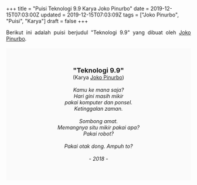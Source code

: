 +++
title = "Puisi Teknologi 9.9 Karya Joko Pinurbo"
date = 2019-12-15T07:03:00Z
updated = 2019-12-15T07:03:09Z
tags = ["Joko Pinurbo", "Puisi", "Karya"]
draft = false
+++

<div dir="ltr" style="text-align: left;" trbidi="on"><div style="text-align: justify;">Berikut ini adalah puisi berjudul "Teknologi 9.9" yang dibuat oleh <a href="https://id.wikipedia.org/wiki/Joko_Pinurbo" target="_blank">Joko Pinurbo</a>.</div><br /><div style="background: #FAFAFA; font-size: 14px; height: auto; margin: 0 auto; padding: 50px; text-align: center; width: auto;"><span style="font-size: 18px;"><b>"Teknologi 9.9"</b></span><br />(Karya <a href="https://www.sekata.web.id/tags/joko-pinurbo" target="_blank">Joko Pinurbo</a>)<br /><br /><i>Kamu ke mana saja?<br />Hari gini masih mikir<br />pakai komputer dan ponsel.<br />Ketinggalan zaman.<br /><br />Sombong amat.<br />Memangnya situ mikir pakai apa?<br />Pakai robot?<br /><br />Pakai otak dong. Ampuh to?<br /><br />- 2018 -</i> </div></div>
